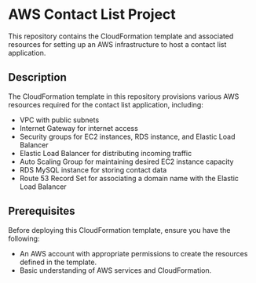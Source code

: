 # AWS Contact List Project

This repository contains the CloudFormation template and associated resources for setting up an AWS infrastructure to host a contact list application.

## Description

The CloudFormation template in this repository provisions various AWS resources required for the contact list application, including:

- VPC with public subnets
- Internet Gateway for internet access
- Security groups for EC2 instances, RDS instance, and Elastic Load Balancer
- Elastic Load Balancer for distributing incoming traffic
- Auto Scaling Group for maintaining desired EC2 instance capacity
- RDS MySQL instance for storing contact data
- Route 53 Record Set for associating a domain name with the Elastic Load Balancer

## Prerequisites

Before deploying this CloudFormation template, ensure you have the following:

- An AWS account with appropriate permissions to create the resources defined in the template.
- Basic understanding of AWS services and CloudFormation.
